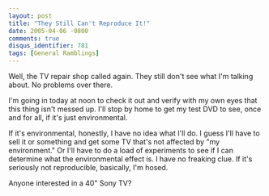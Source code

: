 ```yaml
---
layout: post
title: "They Still Can't Reproduce It!"
date: 2005-04-06 -0800
comments: true
disqus_identifier: 781
tags: [General Ramblings]
---
```

Well, the TV repair shop called again. They still don't see what I'm
talking about. No problems over there.
 
 I'm going in today at noon to check it out and verify with my own eyes
that this thing isn't messed up. I'll stop by home to get my test DVD to
see, once and for all, if it's just environmental.
 
 If it's environmental, honestly, I have no idea what I'll do. I guess
I'll have to sell it or something and get some TV that's not affected by
"my environment." Or I'll have to do a load of experiments to see if I
can determine what the environmental effect is. I have no freaking clue.
If it's seriously not reproducible, basically, I'm hosed.
 
 Anyone interested in a 40" Sony TV?
